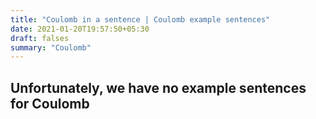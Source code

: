 ```yaml
---
title: "Coulomb in a sentence | Coulomb example sentences"
date: 2021-01-20T19:57:50+05:30
draft: falses
summary: "Coulomb"
---
```

## Unfortunately, we have no example sentences for Coulomb                 
